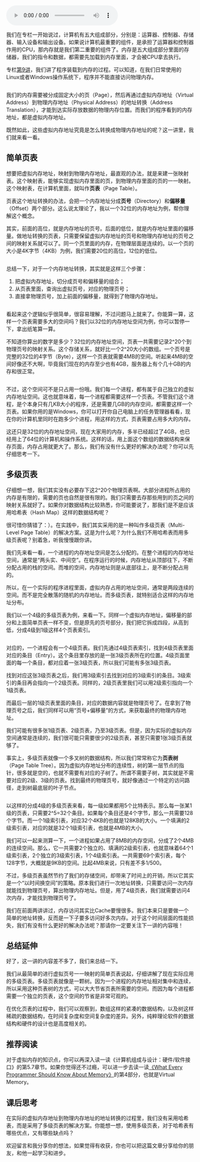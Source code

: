 <audio title="40 _ 理解内存（上）：虚拟内存和内存保护是什么？" src="https://static001.geekbang.org/resource/audio/ef/c8/ef862f267e7cbcebbd4cbcf2a8a6a2c8.mp3" controls="controls"></audio> 
<p>我们在专栏一开始说过，计算机有五大组成部分，分别是：运算器、控制器、存储器、输入设备和输出设备。如果说计算机最重要的组件，是承担了运算器和控制器作用的CPU，那内存就是我们第二重要的组件了。内存是五大组成部分里面的存储器，我们的指令和数据，都需要先加载到内存里面，才会被CPU拿去执行。</p><p>专栏<a href="https://time.geekbang.org/column/article/95223">第9讲</a>，我们讲了程序装载到内存的过程。可以知道，在我们日常使用的Linux或者Windows操作系统下，程序并不能直接访问物理内存。</p><p><img src="https://static001.geekbang.org/resource/image/0c/f0/0cf2f08e1ceda473df71189334857cf0.png" alt=""></p><p>我们的内存需要被分成固定大小的页（Page），然后再通过虚拟内存地址（Virtual Address）到物理内存地址（Physical Address）的地址转换（Address Translation），才能到达实际存放数据的物理内存位置。而我们的程序看到的内存地址，都是虚拟内存地址。</p><p>既然如此，这些虚拟内存地址究竟是怎么转换成物理内存地址的呢？这一讲里，我们就来看一看。</p><h2>简单页表</h2><p>想要把虚拟内存地址，映射到物理内存地址，最直观的办法，就是来建一张映射表。这个映射表，能够实现虚拟内存里面的页，到物理内存里面的页的一一映射。这个映射表，在计算机里面，就叫作<strong>页表</strong>（Page Table）。</p><!-- [[[read_end]]] --><p>页表这个地址转换的办法，会把一个内存地址分成<strong>页号</strong>（Directory）和<strong>偏移量</strong>（Offset）两个部分。这么说太理论了，我以一个32位的内存地址为例，帮你理解这个概念。</p><p>其实，前面的高位，就是内存地址的页号。后面的低位，就是内存地址里面的偏移量。做地址转换的页表，只需要保留虚拟内存地址的页号和物理内存地址的页号之间的映射关系就可以了。同一个页里面的内存，在物理层面是连续的。以一个页的大小是4K字节（4KB）为例，我们需要20位的高位，12位的低位。</p><p><img src="https://static001.geekbang.org/resource/image/22/0f/22bb79129f6363ac26be47b35748500f.jpeg" alt=""></p><p>总结一下，对于一个内存地址转换，其实就是这样三个步骤：</p><ol>
<li>把虚拟内存地址，切分成页号和偏移量的组合；</li>
<li>从页表里面，查询出虚拟页号，对应的物理页号；</li>
<li>直接拿物理页号，加上前面的偏移量，就得到了物理内存地址。</li>
</ol><p><img src="https://static001.geekbang.org/resource/image/07/dd/07cd4c3344690055240f215404a286dd.jpeg" alt=""></p><p>看起来这个逻辑似乎很简单，很容易理解，不过问题马上就来了。你能算一算，这样一个页表需要多大的空间吗？我们以32位的内存地址空间为例，你可以暂停一下，拿出纸笔算一算。</p><p>不知道你算出的数字是多少？32位的内存地址空间，页表一共需要记录2^20个到物理页号的映射关系。这个存储关系，就好比一个2^20大小的数组。一个页号是完整的32位的4字节（Byte），这样一个页表就需要4MB的空间。听起来4MB的空间好像还不大啊，毕竟我们现在的内存至少也有4GB，服务器上有个几十GB的内存和很正常。</p><p><img src="https://static001.geekbang.org/resource/image/81/c9/8190dc8a065b06786f26ece596a8e9c9.jpg" alt=""></p><p>不过，这个空间可不是只占用一份哦。我们每一个进程，都有属于自己独立的虚拟内存地址空间。这也就意味着，每一个进程都需要这样一个页表。不管我们这个进程，是个本身只有几KB大小的程序，还是需要几GB的内存空间，都需要这样一个页表。如果你用的是Windows，你可以打开你自己电脑上的任务管理器看看，现在你的计算机里同时在跑多少个进程，用这样的方式，页表需要占用多大的内存。</p><p>这还只是32位的内存地址空间，现在大家用的内存，多半已经超过了4GB，也已经用上了64位的计算机和操作系统。这样的话，用上面这个数组的数据结构来保存页面，内存占用就更大了。那么，我们有没有什么更好的解决办法呢？你可以先仔细思考一下。</p><h2>多级页表</h2><p>仔细想一想，我们其实没有必要存下这2^20个物理页表啊。大部分进程所占用的内存是有限的，需要的页也自然是很有限的。我们只需要去存那些用到的页之间的映射关系就好了。如果你对数据结构比较熟悉，你可能要说了，那我们是不是应该用哈希表（Hash Map）这样的数据结构呢？</p><p>很可惜你猜错了：）。在实践中，我们其实采用的是一种叫作多级页表（Multi-Level Page Table）的解决方案。这是为什么呢？为什么我们不用哈希表而用多级页表呢？别着急，听我慢慢跟你讲。</p><p>我们先来看一看，一个进程的内存地址空间是怎么分配的。在整个进程的内存地址空间，通常是“两头实、中间空”。在程序运行的时候，内存地址从顶部往下，不断分配占用的栈的空间。而堆的空间，内存地址则是从底部往上，是不断分配占用的。</p><p>所以，在一个实际的程序进程里面，虚拟内存占用的地址空间，通常是两段连续的空间。而不是完全散落的随机的内存地址。而多级页表，就特别适合这样的内存地址分布。</p><p>我们以一个4级的多级页表为例，来看一下。同样一个虚拟内存地址，偏移量的部分和上面简单页表一样不变，但是原先的页号部分，我们把它拆成四段，从高到低，分成4级到1级这样4个页表索引。</p><p><img src="https://static001.geekbang.org/resource/image/61/76/614034116a840ef565feda078d73cb76.jpeg" alt=""></p><p>对应的，一个进程会有一个4级页表。我们先通过4级页表索引，找到4级页表里面对应的条目（Entry）。这个条目里存放的是一张3级页表所在的位置。4级页面里面的每一个条目，都对应着一张3级页表，所以我们可能有多张3级页表。</p><p>找到对应这张3级页表之后，我们用3级索引去找到对应的3级索引的条目。3级索引的条目再会指向一个2级页表。同样的，2级页表里我们可以用2级索引指向一个1级页表。</p><p>而最后一层的1级页表里面的条目，对应的数据内容就是物理页号了。在拿到了物理页号之后，我们同样可以用“页号+偏移量”的方式，来获取最终的物理内存地址。</p><p>我们可能有很多张1级页表、2级页表，乃至3级页表。但是，因为实际的虚拟内存空间通常是连续的，我们很可能只需要很少的2级页表，甚至只需要1张3级页表就够了。</p><p>事实上，多级页表就像一个多叉树的数据结构，所以我们常常称它为<strong>页表树</strong>（Page Table Tree）。因为虚拟内存地址分布的连续性，树的第一层节点的指针，很多就是空的，也就不需要有对应的子树了。所谓不需要子树，其实就是不需要对应的2级、3级的页表。找到最终的物理页号，就好像通过一个特定的访问路径，走到树最底层的叶子节点。</p><p><img src="https://static001.geekbang.org/resource/image/5b/4e/5ba17a3ecf3f9ce4a65546de480fcc4e.jpeg" alt=""></p><p>以这样的分成4级的多级页表来看，每一级如果都用5个比特表示。那么每一张某1级的页表，只需要2^5=32个条目。如果每个条目还是4个字节，那么一共需要128个字节。而一个1级索引表，对应32个4KB的也就是128KB的大小。一个填满的2级索引表，对应的就是32个1级索引表，也就是4MB的大小。</p><p>我们可以一起来测算一下，一个进程如果占用了8MB的内存空间，分成了2个4MB的连续空间。那么，它一共需要2个独立的、填满的2级索引表，也就意味着64个1级索引表，2个独立的3级索引表，1个4级索引表。一共需要69个索引表，每个128字节，大概就是9KB的空间。比起4MB来说，只有差不多1/500。</p><p>不过，多级页表虽然节约了我们的存储空间，却带来了时间上的开销，所以它其实是一个“以时间换空间”的策略。原本我们进行一次地址转换，只需要访问一次内存就能找到物理页号，算出物理内存地址。但是，用了4级页表，我们就需要访问4次内存，才能找到物理页号了。</p><p>我们在前面两讲讲过，内存访问其实比Cache要慢很多。我们本来只是要做一个简单的地址转换，反而是一下子要多访问好多次内存。对于这个时间层面的性能损失，我们有没有什么更好的解决办法呢？那请你一定要关注下一讲的内容哦！</p><h2>总结延伸</h2><p>好了，这一讲的内容差不多了，我们来总结一下。</p><p>我们从最简单的进行虚拟页号一一映射的简单页表说起，仔细讲解了现在实际应用的多级页表。多级页表就像是一颗树。因为一个进程的内存地址相对集中和连续，所以采用这种页表树的方式，可以大大节省页表所需要的空间。而因为每个进程都需要一个独立的页表，这个空间的节省是非常可观的。</p><p>在优化页表的过程中，我们可以观察到，数组这样的紧凑的数据结构，以及树这样稀疏的数据结构，在时间复杂度和空间复杂度的差异。另外，纯粹理论软件的数据结构和硬件的设计也是高度相关的。</p><h2>推荐阅读</h2><p>对于虚拟内存的知识点，你可以再深入读一读《计算机组成与设计：硬件/软件接口》的第5.7章节。如果你觉得还不过瘾，可以进一步去读一读<a href="https://people.freebsd.org/~lstewart/articles/cpumemory.pdf">《What Every Programmer Should Know About Memory》</a>的第4部分，也就是Virtual Memory。</p><h2>课后思考</h2><p>在实际的虚拟内存地址到物理内存地址的地址转换的过程里，我们没有采用哈希表，而是采用了多级页表的解决方案。你能想一想，使用多级页表，对于哈希表有哪些优点，又有哪些缺点吗？</p><p>欢迎留言和我分享你的想法，如果觉得有收获，你也可以把这篇文章分享给你的朋友，和他一起学习和进步。</p><p></p>